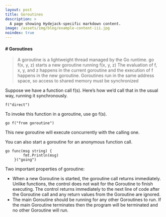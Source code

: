 ```yaml
---
layout: post
title: Goroutines
description: >
  A page showing Hydejack-specific markdown content.
image: /assets/img/blog/example-content-iii.jpg
noindex: true
---
```


#### # Goroutines
>A goroutine is a lightweight thread managed by the Go runtime.
>go f(x, y, z)
starts a new goroutine running
f(x, y, z)
The evaluation of f, x, y, and z happens in the current goroutine and the execution of f happens in the new goroutine.
Goroutines run in the same address space, so access to shared memory must be synchronized

Suppose we have a function call f(s). Here’s how we’d call that in the usual way, running it synchronously.
``` 
f("direct")
```
To invoke this function in a goroutine, use go f(s). 
```
go f("from goroutine")
```
This new goroutine will execute concurrently with the calling one.

You can also start a goroutine for an anonymous function call.
```
go func(msg string) {
        fmt.Println(msg)
    }("going")
```

Two important properties of goroutine:

- When a new Goroutine is started, the goroutine call returns immediately. Unlike functions, the control does not wait for the Goroutine to finish executing. The control returns immediately to the next line of code after the Goroutine call and any return values from the Goroutine are ignored.
- The main Goroutine should be running for any other Goroutines to run. If the main Goroutine terminates then the program will be terminated and no other Goroutine will run.

